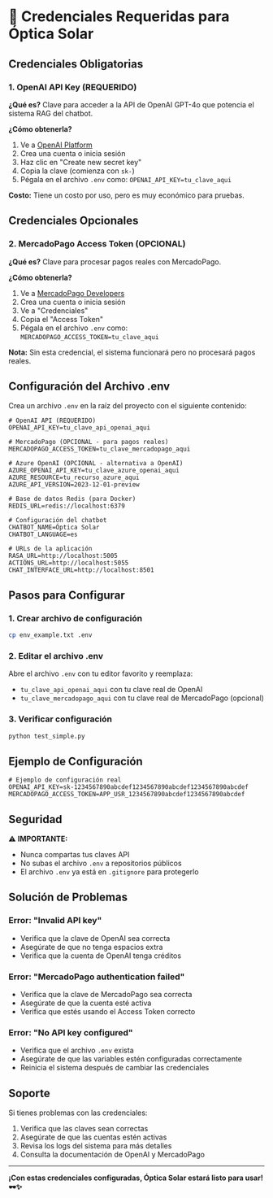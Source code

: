 # 🔐 Credenciales Requeridas para Óptica Solar

## Credenciales Obligatorias

### 1. OpenAI API Key (REQUERIDO)
**¿Qué es?** Clave para acceder a la API de OpenAI GPT-4o que potencia el sistema RAG del chatbot.

**¿Cómo obtenerla?**
1. Ve a [OpenAI Platform](https://platform.openai.com/api-keys)
2. Crea una cuenta o inicia sesión
3. Haz clic en "Create new secret key"
4. Copia la clave (comienza con `sk-`)
5. Pégala en el archivo `.env` como: `OPENAI_API_KEY=tu_clave_aqui`

**Costo:** Tiene un costo por uso, pero es muy económico para pruebas.

## Credenciales Opcionales

### 2. MercadoPago Access Token (OPCIONAL)
**¿Qué es?** Clave para procesar pagos reales con MercadoPago.

**¿Cómo obtenerla?**
1. Ve a [MercadoPago Developers](https://www.mercadopago.com.ar/developers)
2. Crea una cuenta o inicia sesión
3. Ve a "Credenciales"
4. Copia el "Access Token"
5. Pégala en el archivo `.env` como: `MERCADOPAGO_ACCESS_TOKEN=tu_clave_aqui`

**Nota:** Sin esta credencial, el sistema funcionará pero no procesará pagos reales.

## Configuración del Archivo .env

Crea un archivo `.env` en la raíz del proyecto con el siguiente contenido:

```env
# OpenAI API (REQUERIDO)
OPENAI_API_KEY=tu_clave_api_openai_aqui

# MercadoPago (OPCIONAL - para pagos reales)
MERCADOPAGO_ACCESS_TOKEN=tu_clave_mercadopago_aqui

# Azure OpenAI (OPCIONAL - alternativa a OpenAI)
AZURE_OPENAI_API_KEY=tu_clave_azure_openai_aqui
AZURE_RESOURCE=tu_recurso_azure_aqui
AZURE_API_VERSION=2023-12-01-preview

# Base de datos Redis (para Docker)
REDIS_URL=redis://localhost:6379

# Configuración del chatbot
CHATBOT_NAME=Óptica Solar
CHATBOT_LANGUAGE=es

# URLs de la aplicación
RASA_URL=http://localhost:5005
ACTIONS_URL=http://localhost:5055
CHAT_INTERFACE_URL=http://localhost:8501
```

## Pasos para Configurar

### 1. Crear archivo de configuración
```bash
cp env_example.txt .env
```

### 2. Editar el archivo .env
Abre el archivo `.env` con tu editor favorito y reemplaza:
- `tu_clave_api_openai_aqui` con tu clave real de OpenAI
- `tu_clave_mercadopago_aqui` con tu clave real de MercadoPago (opcional)

### 3. Verificar configuración
```bash
python test_simple.py
```

## Ejemplo de Configuración

```env
# Ejemplo de configuración real
OPENAI_API_KEY=sk-1234567890abcdef1234567890abcdef1234567890abcdef
MERCADOPAGO_ACCESS_TOKEN=APP_USR_1234567890abcdef1234567890abcdef
```

## Seguridad

⚠️ **IMPORTANTE:**
- Nunca compartas tus claves API
- No subas el archivo `.env` a repositorios públicos
- El archivo `.env` ya está en `.gitignore` para protegerlo

## Solución de Problemas

### Error: "Invalid API key"
- Verifica que la clave de OpenAI sea correcta
- Asegúrate de que no tenga espacios extra
- Verifica que la cuenta de OpenAI tenga créditos

### Error: "MercadoPago authentication failed"
- Verifica que la clave de MercadoPago sea correcta
- Asegúrate de que la cuenta esté activa
- Verifica que estés usando el Access Token correcto

### Error: "No API key configured"
- Verifica que el archivo `.env` exista
- Asegúrate de que las variables estén configuradas correctamente
- Reinicia el sistema después de cambiar las credenciales

## Soporte

Si tienes problemas con las credenciales:
1. Verifica que las claves sean correctas
2. Asegúrate de que las cuentas estén activas
3. Revisa los logs del sistema para más detalles
4. Consulta la documentación de OpenAI y MercadoPago

---

**¡Con estas credenciales configuradas, Óptica Solar estará listo para usar! 🕶️✨**
